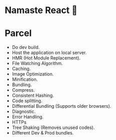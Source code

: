 # Namaste React 🚀

# Parcel
- Do dev build.
- Host the application on local server.
- HMR (Hot Module Replacement).
- File Watching Algorithm.
- Caching.
- Image Optimization.
- Minification.
- Bundling.
- Compress.
- Consistent Hashing.
- Code splitting.
- Differential Bundling (Supports older browsers).
- Diagnostic.
- Error Handling.
- HTTPs
- Tree Shaking (Removes unused codes).
- Different Dev & Prod bundles.